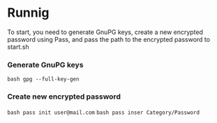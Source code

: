 # Runnig
To start, you need to generate GnuPG keys, create a new encrypted password using Pass, and pass the path to the encrypted password to start.sh

### Generate GnuPG keys
```bash gpg --full-key-gen```

### Create new encrypted password
```bash pass init user@mail.com```
```bash pass inser Category/Password```
